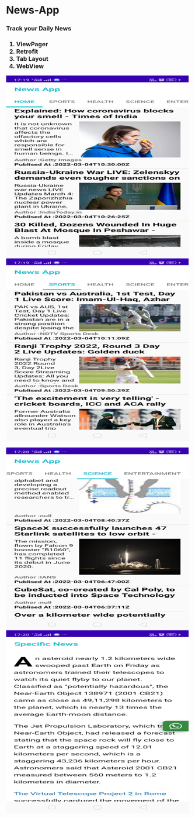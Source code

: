 # News-App
<h3>Track your Daily News<h3>
  <ol>
    <li>ViewPager</li>
     <li>Retrofit</li>
     <li>Tab Layout</li>
     <li>WebView</li>
  </ol>
  
<img  style ="height:500px;width:500px; display:flex; justify-content:center;" src="https://raw.githubusercontent.com/himanshu-466/News-App/master/SceenShots/34c61ddd-57c5-4b6a-a53f-6ec65c8f44f6.jpg" />  <img  style ="height:500px;width:500px; display:flex; justify-content:center;" src="https://github.com/himanshu-466/News-App/blob/master/SceenShots/2225baaa-5620-49b4-990d-f2aefca31847.jpg?raw=true" /> 
  
  <img  style ="height:500px;width:500px; display:flex; justify-content:center;" src="https://raw.githubusercontent.com/himanshu-466/News-App/master/SceenShots/555c32cd-51f0-42dd-89a7-8c909453722d.jpg" />  <img  style ="height:500px;width:500px; display:flex; justify-content:center;" src="https://raw.githubusercontent.com/himanshu-466/News-App/master/SceenShots/bc176607-d7f3-4676-9fbd-486bee5abc38.jpg" /> 
